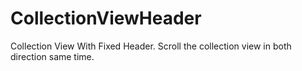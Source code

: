 # CollectionViewHeader
Collection View With Fixed Header. Scroll the collection view in both direction same time.
